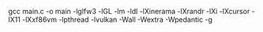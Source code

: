 gcc main.c -o main -lglfw3 -lGL -lm -ldl -lXinerama -lXrandr -lXi -lXcursor -lX11 -lXxf86vm -lpthread
-lvulkan -Wall -Wextra -Wpedantic -g
